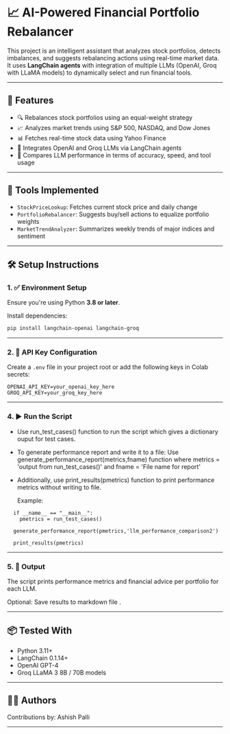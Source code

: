 
# 📈 AI-Powered Financial Portfolio Rebalancer

This project is an intelligent assistant that analyzes stock portfolios, detects imbalances, and suggests rebalancing actions using real-time market data. It uses **LangChain agents** with integration of multiple LLMs (OpenAI, Groq with LLaMA models) to dynamically select and run financial tools.

---

## 🚀 Features

- 🔍 Rebalances stock portfolios using an equal-weight strategy
- 📈 Analyzes market trends using S&P 500, NASDAQ, and Dow Jones
- 📊 Fetches real-time stock data using Yahoo Finance
- 🤖 Integrates OpenAI and Groq LLMs via LangChain agents
- 🧠 Compares LLM performance in terms of accuracy, speed, and tool usage

---

## 🧱 Tools Implemented

- `StockPriceLookup`: Fetches current stock price and daily change
- `PortfolioRebalancer`: Suggests buy/sell actions to equalize portfolio weights
- `MarketTrendAnalyzer`: Summarizes weekly trends of major indices and sentiment

---

## 🛠️ Setup Instructions

### 1. ✅ Environment Setup

Ensure you're using Python **3.8 or later**.

Install dependencies:

```bash
pip install langchain-openai langchain-groq

```

---

### 2. 🔐 API Key Configuration

Create a `.env` file in your project root or add the following keys in Colab secrets:

```
OPENAI_API_KEY=your_openai_key_here
GROQ_API_KEY=your_groq_key_here
```

---


### 4. ▶️ Run the Script

- Use run_test_cases() function to run the script which gives a dictionary ouput for test cases.

- To generate performance report and write it to a file:
    Use generate_performance_report(metrics,fname) function 
    where metrics = 'output from run_test_cases()' and fname = 'File name for report'

- Additionally, use print_results(pmetrics) function to print performance metrics without writing to file.

  Example:

```
  if __name__ == "__main__":
    pmetrics = run_test_cases()
```

```
  generate_performance_report(pmetrics,'llm_performance_comparison2')
```
```
  print_results(pmetrics)
```

---

### 5. 📄 Output

The script prints performance metrics and financial advice per portfolio for each LLM.

Optional: Save results to markdown file .



---

## 📦 Tested With

- Python 3.11+
- LangChain 0.1.14+
- OpenAI GPT-4
- Groq LLaMA 3 8B / 70B models

---

## 👨‍💻 Authors

Contributions by: Ashish Palli

---
